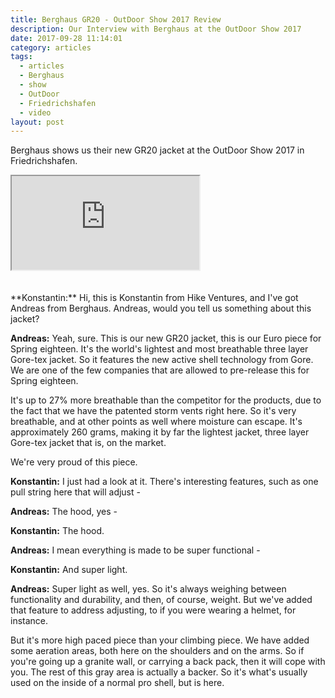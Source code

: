 ```yaml
---
title: Berghaus GR20 - OutDoor Show 2017 Review
description: Our Interview with Berghaus at the OutDoor Show 2017
date: 2017-09-28 11:14:01
category: articles
tags:
  - articles
  - Berghaus
  - show
  - OutDoor
  - Friedrichshafen
  - video
layout: post
---
```


Berghaus shows us their new GR20 jacket at the OutDoor Show 2017 in Friedrichshafen.

<div class="embed-responsive embed-responsive-16by9">
    <iframe class="embed-responsive-item" src="https://www.youtube.com/embed/MxKL461DqZ4"></iframe>
</div>
<br>
<!--more-->
<div id="amzn-assoc-ad-cc781bfd-577f-4efb-9da6-75cb9fc7d1c2"></div><script async src="//z-na.amazon-adsystem.com/widgets/onejs?MarketPlace=US&adInstanceId=cc781bfd-577f-4efb-9da6-75cb9fc7d1c2"></script><br>
**Konstantin:**	Hi, this is Konstantin from Hike Ventures, and I've got Andreas from Berghaus. Andreas, would you tell us something about this jacket?

**Andreas:** Yeah, sure. This is our new GR20 jacket, this is our Euro piece for Spring eighteen. It's the world's lightest and most breathable three layer Gore-tex jacket. So it features the new active shell technology from Gore. We are one of the few companies that are allowed to pre-release this for Spring eighteen.

It's up to 27% more breathable than the competitor for the products, due to the fact that we have the patented storm vents right here. So it's very breathable, and at other points as well where moisture can escape. It's approximately 260 grams, making it by far the lightest jacket, three layer Gore-tex jacket that is, on the market.

We're very proud of this piece.

**Konstantin:**	I just had a look at it. There's interesting features, such as one pull string here that will adjust -

**Andreas:**	The hood, yes -

**Konstantin:**	The hood.

**Andreas:**	I mean everything is made to be super functional -

**Konstantin:**	And super light.

**Andreas:**	Super light as well, yes. So it's always weighing between functionality and durability, and then, of course, weight. But we've added that feature to address adjusting, to if you were wearing a helmet, for instance.

But it's more high paced piece than your climbing piece. We have added some aeration areas, both here on the shoulders and on the arms. So if you're going up a granite wall, or carrying a back pack, then it will cope with you. The rest of this gray area is actually a backer. So it's what's usually used on the inside of a normal pro shell, but is here.
